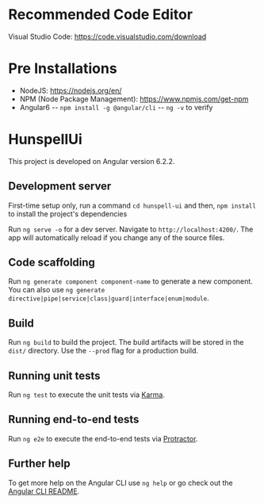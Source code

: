 # Recommended Code Editor

Visual Studio Code: https://code.visualstudio.com/download

# Pre Installations

- NodeJS: https://nodejs.org/en/
- NPM (Node Package Management): https://www.npmjs.com/get-npm
- Angular6
-- `npm install -g @angular/cli`
-- `ng -v` to verify

# HunspellUi

This project is developed on Angular version 6.2.2.

## Development server

First-time setup only, run a command `cd hunspell-ui` and then, `npm install` to install the project's dependencies

Run `ng serve -o` for a dev server. Navigate to `http://localhost:4200/`. The app will automatically reload if you change any of the source files.

## Code scaffolding

Run `ng generate component component-name` to generate a new component. You can also use `ng generate directive|pipe|service|class|guard|interface|enum|module`.

## Build

Run `ng build` to build the project. The build artifacts will be stored in the `dist/` directory. Use the `--prod` flag for a production build.

## Running unit tests

Run `ng test` to execute the unit tests via [Karma](https://karma-runner.github.io).

## Running end-to-end tests

Run `ng e2e` to execute the end-to-end tests via [Protractor](http://www.protractortest.org/).

## Further help

To get more help on the Angular CLI use `ng help` or go check out the [Angular CLI README](https://github.com/angular/angular-cli/blob/master/README.md).